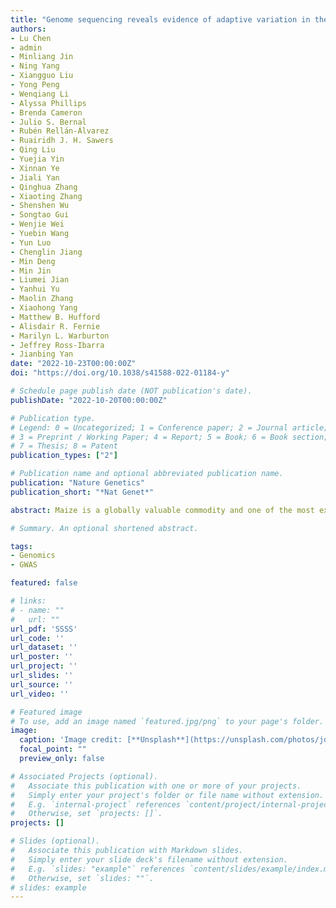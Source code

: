 ```yaml
---
title: "Genome sequencing reveals evidence of adaptive variation in the genus Zea"
authors:
- Lu Chen
- admin
- Minliang Jin
- Ning Yang
- Xiangguo Liu
- Yong Peng
- Wenqiang Li
- Alyssa Phillips
- Brenda Cameron
- Julio S. Bernal
- Rubén Rellán-Álvarez
- Ruairidh J. H. Sawers
- Qing Liu
- Yuejia Yin
- Xinnan Ye
- Jiali Yan
- Qinghua Zhang
- Xiaoting Zhang
- Shenshen Wu
- Songtao Gui
- Wenjie Wei
- Yuebin Wang
- Yun Luo
- Chenglin Jiang
- Min Deng
- Min Jin
- Liumei Jian
- Yanhui Yu
- Maolin Zhang
- Xiaohong Yang
- Matthew B. Hufford
- Alisdair R. Fernie
- Marilyn L. Warburton
- Jeffrey Ross-Ibarra
- Jianbing Yan
date: "2022-10-23T00:00:00Z"
doi: "https://doi.org/10.1038/s41588-022-01184-y"

# Schedule page publish date (NOT publication's date).
publishDate: "2022-10-20T00:00:00Z"

# Publication type.
# Legend: 0 = Uncategorized; 1 = Conference paper; 2 = Journal article;
# 3 = Preprint / Working Paper; 4 = Report; 5 = Book; 6 = Book section;
# 7 = Thesis; 8 = Patent
publication_types: ["2"]

# Publication name and optional abbreviated publication name.
publication: "Nature Genetics"
publication_short: "*Nat Genet*"

abstract: Maize is a globally valuable commodity and one of the most extensively studied genetic model organisms. However, we know surprisingly little about the extent and potential utility of the genetic variation found in wild relatives of maize. Here, we characterize a high-density genomic variation map from 744 genomes encompassing maize and all wild taxa of the genus Zea, identifying over 70 million single-nucleotide polymorphisms. The variation map reveals evidence of selection within taxa displaying novel adaptations. We focus on adaptive alleles in highland teosinte and temperate maize, highlighting the key role of flowering-time-related pathways in their adaptation. To show the utility of variants in these data, we generate mutant alleles for two flowering-time candidate genes. This work provides an extensive sampling of the genetic diversity of Zea, resolving questions on evolution and identifying adaptive variants for direct use in modern breeding.

# Summary. An optional shortened abstract.

tags:
- Genomics
- GWAS

featured: false

# links:
# - name: ""
#   url: ""
url_pdf: 'SSSS'
url_code: ''
url_dataset: ''
url_poster: ''
url_project: ''
url_slides: ''
url_source: ''
url_video: ''

# Featured image
# To use, add an image named `featured.jpg/png` to your page's folder. 
image:
  caption: 'Image credit: [**Unsplash**](https://unsplash.com/photos/jdD8gXaTZsc)'
  focal_point: ""
  preview_only: false

# Associated Projects (optional).
#   Associate this publication with one or more of your projects.
#   Simply enter your project's folder or file name without extension.
#   E.g. `internal-project` references `content/project/internal-project/index.md`.
#   Otherwise, set `projects: []`.
projects: []

# Slides (optional).
#   Associate this publication with Markdown slides.
#   Simply enter your slide deck's filename without extension.
#   E.g. `slides: "example"` references `content/slides/example/index.md`.
#   Otherwise, set `slides: ""`.
# slides: example
---
```

